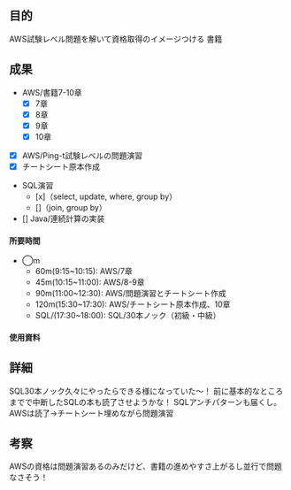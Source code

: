 ## 目的
<!-- 目的(〜を知りたい/〜を実装したい) -->
AWS試験レベル問題を解いて資格取得のイメージつける
書籍
## 成果
<!-- 成果(できたこと/できなかったこと) -->
- AWS/書籍7-10章
  - [x] 7章
  - [x] 8章
  - [x] 9章
  - [x] 10章
- [x] AWS/Ping-t試験レベルの問題演習
- [x] チートシート原本作成
- SQL演習
  - [x]（select, update, where, group by）
  - []（join, group by）
- [] Java/連続計算の実装
#### 所要時間
- ◯m
  - 60m(9:15~10:15): AWS/7章
  - 45m(10:15~11:00): AWS/8-9章
  - 90m(11:00~12:30): AWS/問題演習とチートシート作成
  - 120m(15:30~17:30): AWS/チートシート原本作成、10章
  - SQL/(17:30~18:00): SQL/30本ノック（初級・中級）

#### 使用資料
<!-- 使用資料(教材/書籍/ワークシート/Youtube) -->

## 詳細
<!-- 詳細(キーワード/プロセス//具体例を挙げる/今回の課題解決を今後に繋げられる形で記録) -->
SQL30本ノック久々にやったらできる様になっていた〜！
前に基本的なところまでで中断したSQLの本も読了させようかな！
SQLアンチパターンも届くし。
AWSは読了→チートシート埋めながら問題演習

## 考察
<!-- 考察(今後の展望/) -->
AWSの資格は問題演習あるのみだけど、書籍の進めやすさ上がるし並行で問題なさそう！
